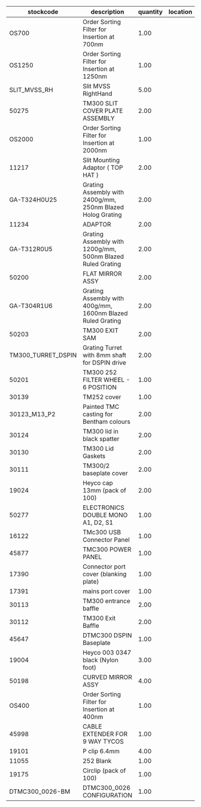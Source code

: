 |stockcode|description|quantity|location|
|---------|-----------|--------|--------|
|OS700|Order Sorting Filter for Insertion at 700nm|1.00||
|OS1250|Order Sorting Filter for Insertion at 1250nm|1.00||
|SLIT_MVSS_RH|Slit MVSS RightHand|5.00||
|50275|TM300 SLIT COVER PLATE ASSEMBLY|2.00||
|OS2000|Order Sorting Filter for Insertion at 2000nm|1.00||
|11217|Slit Mounting Adaptor ( TOP HAT )|2.00||
|GA-T324H0U25|Grating Assembly with 2400g/mm, 250nm Blazed Holog Grating|2.00||
|11234|ADAPTOR|2.00||
|GA-T312R0U5|Grating Assembly with 1200g/mm, 500nm Blazed Ruled Grating|2.00||
|50200|FLAT MIRROR ASSY|2.00||
|GA-T304R1U6|Grating Assembly with 400g/mm, 1600nm Blazed Ruled Grating|2.00||
|50203|TM300 EXIT SAM|2.00||
|TM300_TURRET_DSPIN|Grating Turret with 8mm shaft for DSPIN drive|2.00||
|50201|TM300 252 FILTER WHEEL - 6 POSITION|1.00||
|30139|TM252 cover|1.00||
|30123_M13_P2|Painted TMC casting for Bentham colours|2.00||
|30124|TM300 lid in black spatter|2.00||
|30130|TM300 Lid Gaskets|2.00||
|30111|TM300/2 baseplate cover|2.00||
|19024|Heyco cap 13mm (pack of 100)|2.00||
|50277|ELECTRONICS DOUBLE MONO A1, D2, S1|1.00||
|16122|TMc300 USB Connector Panel|1.00||
|45877|TMC300 POWER PANEL|1.00||
|17390|Connector port cover (blanking plate)|1.00||
|17391|mains port cover|1.00||
|30113|TM300 entrance baffle|2.00||
|30112|TM300 Exit Baffle|2.00||
|45647|DTMC300 DSPIN Baseplate|1.00||
|19004|Heyco 003 0347 black (Nylon foot)|3.00||
|50198|CURVED MIRROR ASSY|4.00||
|OS400|Order Sorting Filter for Insertion at 400nm|1.00||
|45998|CABLE EXTENDER FOR 9 WAY TYCOS|1.00||
|19101|P clip 6.4mm|4.00||
|11055|252 Blank|1.00||
|19175|Circlip (pack of 100)|1.00||
|DTMC300_0026-BM|DTMC300_0026 CONFIGURATION|1.00||
